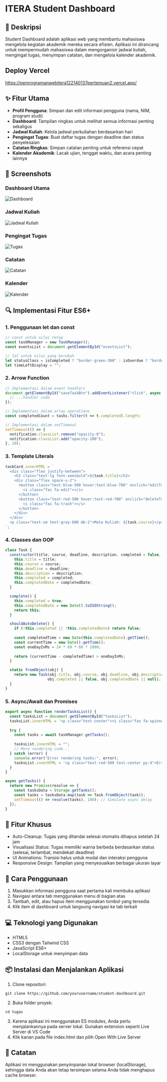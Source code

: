 # ITERA Student Dashboard


## 📝 Deskripsi

Student Dashboard adalah aplikasi web yang membantu mahasiswa mengelola kegiatan akademik mereka secara efisien. Aplikasi ini dirancang untuk mempermudah mahasiswa dalam mengorganisir jadwal kuliah, mengingat tugas, menyimpan catatan, dan mengelola kalender akademik.

## Deploy Vercel
https://pemrogramanwebitera122140137pertemuan2.vercel.app/

## ✨ Fitur Utama

- **Profil Pengguna**: Simpan dan edit informasi pengguna (nama, NIM, program studi)
- **Dashboard**: Tampilan ringkas untuk melihat semua informasi penting sekaligus
- **Jadwal Kuliah**: Kelola jadwal perkuliahan berdasarkan hari
- **Pengingat Tugas**: Buat daftar tugas dengan deadline dan status penyelesaian
- **Catatan Ringkas**: Simpan catatan penting untuk referensi cepat
- **Kalender Akademik**: Lacak ujian, tenggat waktu, dan acara penting lainnya

## 📸 Screenshots

### Dashboard Utama
![Dashboard](./screenshots/dashboard.png)

### Jadwal Kuliah
![Jadwal Kuliah](./screenshots/schedule.png)

### Pengingat Tugas
![Tugas](./screenshots/tasks.png)

### Catatan
![Catatan](./screenshots/notes.png)

### Kalender
![Kalender](./screenshots/calendar.png)

## 🔍 Implementasi Fitur ES6+

### 1. Penggunaan let dan const
```javascript
// const untuk nilai tetap
const taskManager = new TaskManager();
const eventsList = document.getElementById("eventsList");

// let untuk nilai yang berubah
let statusClass = isCompleted ? "border-green-300" : isOverdue ? "border-red-300" : "border-orange-300";
let timeLeftDisplay = "";
```

### 2. Arrow Function
```javascript
// Implementasi dalam event handlers
document.getElementById("saveTaskBtn").addEventListener("click", async function() {
  // ...handler code
});

// Implementasi dalam array operations
const completedCount = tasks.filter(t => t.completed).length;

// Implementasi dalam setTimeout
setTimeout(() => {
  notification.classList.remove("opacity-0");
  notification.classList.add("opacity-100");
}, 10);
```

### 3. Template Literals
```javascript
taskCard.innerHTML = `
  <div class="flex justify-between">
    <h2 class="text-lg font-semibold">${task.title}</h2>
    <div class="flex space-x-2">
      <button class="text-blue-500 hover:text-blue-700" onclick="editTask(${index})">
        <i class="fas fa-edit"></i>
      </button>
      <button class="text-red-500 hover:text-red-700" onclick="deleteTask(${index})">
        <i class="fas fa-trash"></i>
      </button>
    </div>
  </div>
  <p class="text-sm text-gray-600 mb-2">Mata Kuliah: ${task.course}</p>
`;
```

### 4. Classes dan OOP
```javascript
class Task {
  constructor(title, course, deadline, description, completed = false, completedDate = null) {
    this.title = title;
    this.course = course;
    this.deadline = deadline;
    this.description = description;
    this.completed = completed;
    this.completedDate = completedDate;
  }

  complete() {
    this.completed = true;
    this.completedDate = new Date().toISOString();
    return this;
  }

  shouldAutoDelete() {
    if (!this.completed || !this.completedDate) return false;
    
    const completedTime = new Date(this.completedDate).getTime();
    const currentTime = new Date().getTime();
    const oneDayInMs = 24 * 60 * 60 * 1000;
    
    return (currentTime - completedTime) > oneDayInMs;
  }

  static fromObject(obj) {
    return new Task(obj.title, obj.course, obj.deadline, obj.description, 
                   obj.completed || false, obj.completedDate || null);
  }
}
```

### 5. Async/Await dan Promises
```javascript
export async function renderTasksList() {
  const tasksList = document.getElementById("tasksList");
  tasksList.innerHTML = '<p class="text-center"><i class="fas fa-spinner fa-spin"></i> Loading tasks...</p>';
  
  try {
    const tasks = await taskManager.getTasks();
    
    tasksList.innerHTML = "";
    // More rendering code...
  } catch (error) {
    console.error("Error rendering tasks:", error);
    tasksList.innerHTML = '<p class="text-red-500 text-center py-4">Error loading tasks. Please try again.</p>';
  }
}

async getTasks() {
  return new Promise(resolve => {
    const tasksData = Storage.getTasks();
    const tasks = tasksData.map(task => Task.fromObject(task));
    setTimeout(() => resolve(tasks), 100); // Simulate async delay
  });
}
```

## 🔧 Fitur Khusus
- Auto-Cleanup: Tugas yang ditandai selesai otomatis dihapus setelah 24 jam
- Visualisasi Status: Tugas memiliki warna berbeda berdasarkan status (selesai, terlambat, mendekati deadline)
- UI Animations: Transisi halus untuk modal dan interaksi pengguna
- Responsive Design: Tampilan yang menyesuaikan berbagai ukuran layar

## 🚀 Cara Penggunaan
1. Masukkan informasi pengguna saat pertama kali membuka aplikasi
2. Navigasi antara tab menggunakan menu di bagian atas
3. Tambah, edit, atau hapus item menggunakan tombol yang tersedia
4. Klik item di dashboard untuk langsung navigasi ke tab terkait

## 💻 Teknologi yang Digunakan
- HTML5
- CSS3 dengan Tailwind CSS
- JavaScript ES6+
- LocalStorage untuk menyimpan data

## 📦 Instalasi dan Menjalankan Aplikasi
1. Clone repositori:
```git
git clone https://github.com/yourusername/student-dashboard.git
```
2. Buka folder proyek:
```git
cd tugas
```
3. Karena aplikasi ini menggunakan ES modules, Anda perlu menjalankannya pada server lokal. Gunakan extension seperti Live Server di VS Code
4. Klik kanan pada file index.html dan pilih Open With Live Server

## 📝 Catatan
Aplikasi ini menggunakan penyimpanan lokal browser (localStorage), sehingga data Anda akan tetap tersimpan selama Anda tidak menghapus cache browser.
